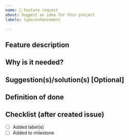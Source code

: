```yaml
---
name: 🚀 Feature request
about: Suggest an idea for this project
labels: type/enhancement

---
```


## Feature description

## Why is it needed?

## Suggestion(s)/solution(s) [Optional]

## Definition of done

## Checklist (after created issue)
- [ ] Added label(s)
- [ ] Added to milestone